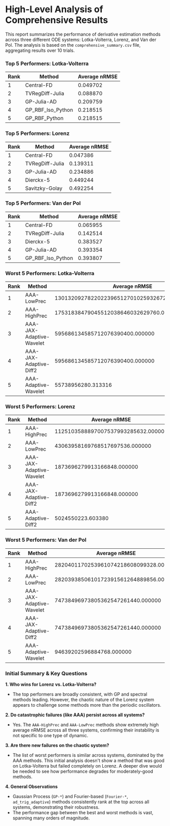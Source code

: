 # High-Level Analysis of Comprehensive Results

This report summarizes the performance of derivative estimation methods across three different ODE systems: Lotka-Volterra, Lorenz, and Van der Pol. The analysis is based on the `comprehensive_summary.csv` file, aggregating results over 10 trials.

### Top 5 Performers: Lotka-Volterra

| Rank | Method | Average nRMSE |
|------|--------|---------------|
| 1 | Central-FD | 0.049702 |
| 2 | TVRegDiff-Julia | 0.088870 |
| 3 | GP-Julia-AD | 0.209759 |
| 4 | GP_RBF_Iso_Python | 0.218515 |
| 5 | GP_RBF_Python | 0.218515 |

### Top 5 Performers: Lorenz

| Rank | Method | Average nRMSE |
|------|--------|---------------|
| 1 | Central-FD | 0.047386 |
| 2 | TVRegDiff-Julia | 0.139311 |
| 3 | GP-Julia-AD | 0.234886 |
| 4 | Dierckx-5 | 0.449244 |
| 5 | Savitzky-Golay | 0.492254 |

### Top 5 Performers: Van der Pol

| Rank | Method | Average nRMSE |
|------|--------|---------------|
| 1 | Central-FD | 0.065955 |
| 2 | TVRegDiff-Julia | 0.142514 |
| 3 | Dierckx-5 | 0.383527 |
| 4 | GP-Julia-AD | 0.393354 |
| 5 | GP_RBF_Iso_Python | 0.393807 |

### Worst 5 Performers: Lotka-Volterra

| Rank | Method | Average nRMSE |
|------|--------|---------------|
| 1 | AAA-LowPrec | 13013209278220223965127010259326728142848.000000 |
| 2 | AAA-HighPrec | 17531838479045512038646032629760.000000 |
| 3 | AAA-JAX-Adaptive-Wavelet | 595686134585712076390400.000000 |
| 4 | AAA-JAX-Adaptive-Diff2 | 595686134585712076390400.000000 |
| 5 | AAA-Adaptive-Wavelet | 55738956280.313316 |

### Worst 5 Performers: Lorenz

| Rank | Method | Average nRMSE |
|------|--------|---------------|
| 1 | AAA-HighPrec | 1125103588897007537993285632.000000 |
| 2 | AAA-LowPrec | 43063958169768517697536.000000 |
| 3 | AAA-JAX-Adaptive-Wavelet | 1873696279913166848.000000 |
| 4 | AAA-JAX-Adaptive-Diff2 | 1873696279913166848.000000 |
| 5 | AAA-Adaptive-Diff2 | 5024550223.603380 |

### Worst 5 Performers: Van der Pol

| Rank | Method | Average nRMSE |
|------|--------|---------------|
| 1 | AAA-HighPrec | 2820401170253961074218608099328.000000 |
| 2 | AAA-LowPrec | 2820393850610172391561264889856.000000 |
| 3 | AAA-JAX-Adaptive-Wavelet | 74738496973805362547261440.000000 |
| 4 | AAA-JAX-Adaptive-Diff2 | 74738496973805362547261440.000000 |
| 5 | AAA-Adaptive-Wavelet | 94639202596884768.000000 |

### Initial Summary & Key Questions

**1. Who wins for Lorenz vs. Lotka-Volterra?**
- The top performers are broadly consistent, with GP and spectral methods leading. However, the chaotic nature of the Lorenz system appears to challenge some methods more than the periodic oscillators.

**2. Do catastrophic failures (like AAA) persist across all systems?**
- Yes. The `AAA-HighPrec` and `AAA-LowPrec` methods show extremely high average nRMSE across all three systems, confirming their instability is not specific to one type of dynamic.

**3. Are there new failures on the chaotic system?**
- The list of worst performers is similar across systems, dominated by the AAA methods. This initial analysis doesn't show a method that was good on Lotka-Volterra but failed completely on Lorenz. A deeper dive would be needed to see how performance degrades for moderately-good methods.

**4. General Observations**
- Gaussian Process (`GP-*`) and Fourier-based (`Fourier-*`, `ad_trig_adaptive`) methods consistently rank at the top across all systems, demonstrating their robustness.
- The performance gap between the best and worst methods is vast, spanning many orders of magnitude.
